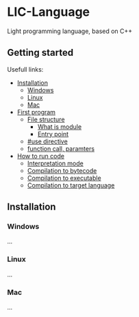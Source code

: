 # LIC-Language
Light programming language, based on C++

## Getting started
Usefull links:
  - [Installation](#installation)
    - [Windows](#windows)
    - [Linux](#linux)
    - [Mac](#mac)
  - [First program](#first-program)
    - [File structure](#)
      - [What is module](#)
      - [Entry point](#)
    - [#use directive](#)
    - [function call, paramters](#)
  - [How to run code](#how-to-run-code)
    - [Interpretation mode](#)
    - [Compilation to bytecode](#)
    - [Compilation to executable](#)
    - [Compilation to target language](#)

## Installation
### Windows
...

### Linux
...

### Mac
...
